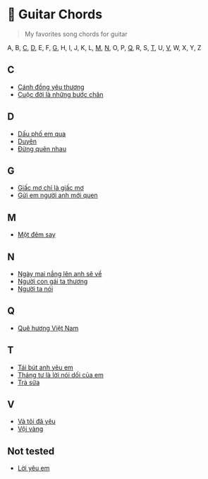 # :guitar: Guitar Chords 
> My favorites song chords for guitar

A, B, [C](#C), [D](#D), E, F, [G](#G), H, I, J, K, L, [M](#M), [N](#N), O, P, [Q](#Q), R, S, [T](#T), U, [V](#V), W, X, Y, Z

## C

  - [Cánh đồng yêu thương](./chords/C/canh-dong-yeu-thuong.md)
  - [Cuộc đời là những bước chân](./chords/C/cuoc-doi-la-nhung-buoc-chan.md)

## D

  - [Dấu phố em qua](./chords/D/dau-pho-em-qua.md)
  - [Duyên](./chords/D/duyen.md)
  - [Đừng quên nhau](./chords/D/dung-quen-nhau.md)

## G

  - [Giấc mơ chỉ là giấc mơ](./chords/G/giac-mo-chi-la-giac-mo.md)
  - [Gửi em người anh mới quen](./chords/G/gui-em-nguoi-anh-moi-quen.md)

## M

  - [Một đêm say](./chords/M/mot-dem-say.md)

## N

  - [Ngày mai nắng lên anh sẽ về](./chords/N/ngay-mai-nang-len-anh-se-ve.md)
  - [Người con gái ta thương](./chords/N/nguoi-con-gai-ta-thuong.md)
  - [Người ta nói](./chords/N/nguoi-ta-noi.md)

## Q

  - [Quê hương Việt Nam](./chords/Q/que-huong-viet-nam.md)

## T

  - [Tái bút anh yêu em](./chords/T/tai-but-anh-yeu-em.md)
  - [Tháng tư là lời nói dối của em](./chords/T/thang-tu-la-loi-noi-doi-cua-em.md)
  - [Trà sữa](./chords/T/tra-sua.md)

## V

  - [Và tôi đã yêu](./chords/V/va-toi-da-yeu.md)
  - [Vội vàng](./chords/V/voi-vang.md)

## Not tested

  - [Lời yêu em](https://hopamchuan.com/song/8209/loi-yeu-em/)
